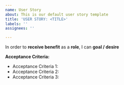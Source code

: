 ```yaml
---
name: User Story
about: This is our default user story template
title: 'USER STORY: <TITLE>'
labels: ''
assignees: ''

---
```


In order to **receive benefit** as a **role**, I can **goal / desire**

**Acceptance Criteria:**

- Acceptance Criteria 1:
- Acceptance Criteria 2:
- Acceptance Criteria 3:

